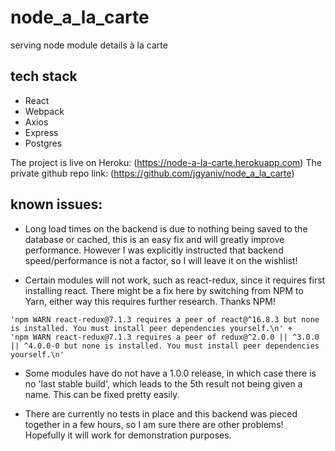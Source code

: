 # node_a_la_carte
serving node module details à la carte

## tech stack
* React
* Webpack
* Axios
* Express
* Postgres

The project is live on Heroku: (https://node-a-la-carte.herokuapp.com)
The private github repo link: (https://github.com/jgyaniv/node_a_la_carte)

## known issues:
* Long load times on the backend is due to nothing being saved to the database or cached, this is an easy fix and will greatly improve performance. However I was explicitly instructed that backend speed/performance is not a factor, so I will leave it on the wishlist!

* Certain modules will not work, such as react-redux, since it requires first installing react. There might be a fix here by switching from NPM to Yarn, either way this requires further research. Thanks NPM!
```
'npm WARN react-redux@7.1.3 requires a peer of react@^16.8.3 but none is installed. You must install peer dependencies yourself.\n' +
'npm WARN react-redux@7.1.3 requires a peer of redux@^2.0.0 || ^3.0.0 || ^4.0.0-0 but none is installed. You must install peer dependencies yourself.\n'
```

* Some modules have do not have a 1.0.0 release, in which case there is no 'last stable build', which leads to the 5th result not being given a name. This can be fixed pretty easily.

* There are currently no tests in place and this backend was pieced together in a few hours, so I am sure there are other problems! Hopefully it will work for demonstration purposes.